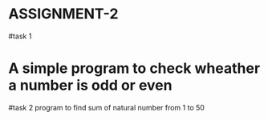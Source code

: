 # ASSIGNMENT-2
#task 1 
# A simple program to check wheather a number is odd or even
#task 2
program to find sum of natural number from 1 to 50 
